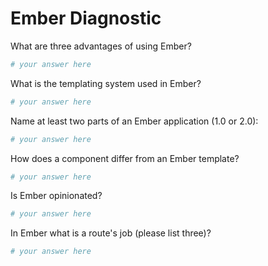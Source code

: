# Ember Diagnostic

What are three advantages of using Ember?

```sh
# your answer here
```

What is the templating system used in Ember?

```sh
# your answer here
```

Name at least two parts of an Ember application (1.0 or 2.0):

```sh
# your answer here
```

How does a component differ from an Ember template?

```sh
# your answer here
```

Is Ember opinionated?

```sh
# your answer here
```

In Ember what is a route's job (please list three)?

```sh
# your answer here
```
